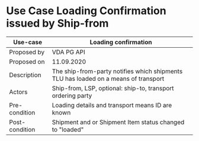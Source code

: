 # Use Case Loading Confirmation issued by Ship-from

Use-case | Loading confirmation
-----------|---------------------    
Proposed by| VDA PG API   
Proposed on| 11.09.2020
Description| The ship-from-party notifies which shipments TLU has loaded on a means of transport   
Actors| Ship-from, LSP, optional: ship-to, transport ordering party  
Pre-condition| Loading details and transport means ID are known   
Post-condition| Shipment and or Shipment Item status changed to "loaded"   

  
